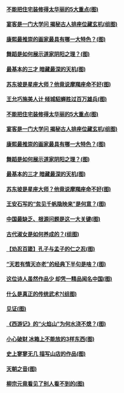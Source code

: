 #### [不能把住宅装修得太华丽的5大重点(图)](../pages/p7/998050.md?t=03130306) 
#### [宴客是一门大学问 揭秘古人排座位藏玄机(组图)](../pages/p7/998928.md?t=03130306) 
#### [康熙最推崇的画家最具有哪一大特色？(图)](../pages/p7/993968.md?t=03130306) 
#### [舞蹈是如何展示道家阴阳之理？(图)](../pages/p7/1000232.md?t=03130306) 
#### [最基本的三才 暗藏最深的天机(图)](../pages/p7/999768.md?t=03130306) 
#### [苏东坡是星座大师？他竟说摩羯座命不好(图)](../pages/p7/998927.md?t=03130306) 
#### [王允巧施美人计 倾城貂蝉胜过百万雄兵(图)](../pages/p7/1000225.md?t=03130306) 
#### [不能把住宅装修得太华丽的5大重点(图)](../pages/p7/998050.md?t=03130306) 
#### [宴客是一门大学问 揭秘古人排座位藏玄机(组图)](../pages/p7/998928.md?t=03130306) 
#### [康熙最推崇的画家最具有哪一大特色？(图)](../pages/p7/993968.md?t=03130306) 
#### [舞蹈是如何展示道家阴阳之理？(图)](../pages/p7/1000232.md?t=03130306) 
#### [最基本的三才 暗藏最深的天机(图)](../pages/p7/999768.md?t=03130306) 
#### [苏东坡是星座大师？他竟说摩羯座命不好(图)](../pages/p7/998927.md?t=03130306) 
#### [王安石写的“忽见千帆隐映来”是何意？(图)](../pages/p7/999994.md?t=03130306) 
#### [中国最缺乏、根源问题是这一大关键(图)](../pages/p7/1000038.md?t=03130306) 
#### [古代淑女是如何养成的？(组图)](../pages/p7/999787.md?t=03130306) 
#### [【劝忍百箴】孔子与孟子的仁之忍(图)](../pages/p7/1000035.md?t=03130306) 
#### [“天若有情天亦老”的经典下半句是啥？(图)](../pages/p7/1000016.md?t=03130306) 
#### [这位诗人虽然作品少 却凭一精品闻名中国(图)](../pages/p7/998583.md?t=03130306) 
#### [什么是真正的传统武术?(组图)](../pages/p7/999859.md?t=03130306) 
#### [见证(图)](../pages/p7/1000095.md?t=03130306) 
#### [《西游记》的“火焰山”为何水浇不熄？(图)](../pages/p7/999301.md?t=03130306) 
#### [小心破财 冰箱上不能放的3样东西(图)](../pages/p7/997930.md?t=03130306) 
#### [史上寥寥无几 描写山店的作品(图)](../pages/p7/999990.md?t=03130306) 
#### [天朝之音(图)](../pages/p7/999831.md?t=03130306) 
#### [柳宗元竟看见了别人看不到的(图)](../pages/p7/999631.md?t=03130306) 
